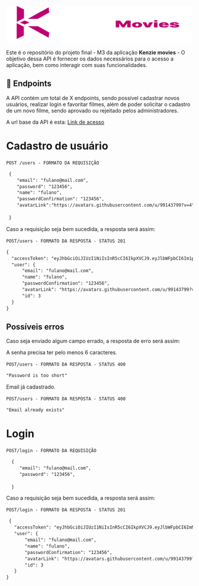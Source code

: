  [<img src="/logo.svg" height=100 width=1200>](https://idroid.vercel.app/)
    
 Este é o repositório do projeto final - M3 da aplicação **Kenzie movies** - O objetivo dessa API é fornecer os dados necessários para o acesso a aplicação, bem como  interagir com suas funcionalidades. 

  ##  :hammer: Endpoints
  
  A API contém um total de X endpoints, sendo possível cadastrar novos usuários, realizar login e favoritar filmes, além de poder solicitar o cadastro de um novo filme, sendo aprovado ou rejeitado pelos administradores. 
  
 A url base da API é esta: [Link de acesso](https://kenzie-movies.onrender.com/)
  
  # Cadastro de usuário
  
  `POST /users - FORMATO DA REQUISIÇÃO`
  
  ```markdown
   {
      "email": "fulano@mail.com",
      "password": "123456",
      "name": "fulano",
      "passwordConfirmation": "123456",
      "avatarLink":"https://avatars.githubusercontent.com/u/99143799?v=4"
        
   }
   ```

Caso a requisição seja bem sucedida, a resposta será assim:

`POST/users - FORMATO DA RESPOSTA - STATUS 201`

  ```markdown
{
	"accessToken": "eyJhbGciOiJIUzI1NiIsInR5cCI6IkpXVCJ9.eyJlbWFpbCI6Im1pZ2xlc0BtYWlsLmNvbSIsImlhdCI6MTY3Nzg3MjA1MCwiZXhwIjoxNjc3ODc1NjUwLCJzdWIiOiI0In0.PV665AVld2zHU5cNeiurzp0gRpQXm-4-x9s8Yg_OQmw",
	"user": {
		"email": "fulano@mail.com",
		"name": "fulano",
		"passwordConfirmation": "123456",
		"avatarLink": "https://avatars.githubusercontent.com/u/99143799?v=4",
		"id": 3
	}
}
```
## Possíveis erros 

Caso seja enviado algum campo errado, a resposta de erro será assim:

A senha precisa ter pelo menos 6 caracteres.

`POST/users - FORMATO DA RESPOSTA - STATUS 400`

  ```markdown
"Password is too short"
```
Email já cadastrado.

`POST/users - FORMATO DA RESPOSTA - STATUS 400`
  ```markdown
"Email already exists"
```
 # Login
 
`POST/login - FORMATO DA REQUISIÇÃO`
 
 ```markdown
   {
      "email": "fulano@mail.com",
      "password": "123456",
             
   }
   ```
   
 Caso a requisição seja bem sucedida, a resposta será assim:

`POST/login - FORMATO DA RESPOSTA - STATUS 201`


 ```markdown
  {
	"accessToken": "eyJhbGciOiJIUzI1NiIsInR5cCI6IkpXVCJ9.eyJlbWFpbCI6ImNsYXJpY2VAbWFpbC5jb20iLCJpYXQiOjE2Nzc4NzMzOTYsImV4cCI6MTY3Nzg3Njk5Niwic3ViIjoiMyJ9.umQpgvEEUkRRBrrViZUzd3_Z6Nj5oUy5FfudDjw6BGk",
	"user": {
		"email": "fulano@mail.com",
		"name": "fulano",
		"passwordConfirmation": "123456",
		"avatarLink": "https://avatars.githubusercontent.com/u/99143799?v=4",
		"id": 3
	}
}
   ```
